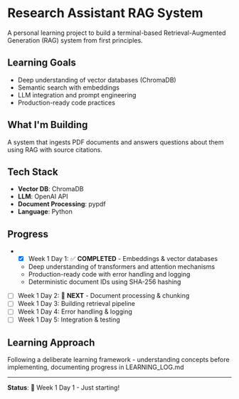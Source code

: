 # Research Assistant RAG System

A personal learning project to build a terminal-based Retrieval-Augmented Generation (RAG) system from first principles.

## Learning Goals

- Deep understanding of vector databases (ChromaDB)
- Semantic search with embeddings
- LLM integration and prompt engineering
- Production-ready code practices

## What I'm Building

A system that ingests PDF documents and answers questions about them using RAG with source citations.

## Tech Stack

- **Vector DB**: ChromaDB
- **LLM**: OpenAI API
- **Document Processing**: pypdf
- **Language**: Python

## Progress

- - [x] Week 1 Day 1: ✅ **COMPLETED** - Embeddings & vector databases
  - Deep understanding of transformers and attention mechanisms
  - Production-ready code with error handling and logging
  - Deterministic document IDs using SHA-256 hashing
- [ ] Week 1 Day 2: 🎯 **NEXT** - Document processing & chunking
- [ ] Week 1 Day 3: Building retrieval pipeline
- [ ] Week 1 Day 4: Error handling & logging
- [ ] Week 1 Day 5: Integration & testing

## Learning Approach

Following a deliberate learning framework - understanding concepts before implementing, documenting progress in LEARNING_LOG.md

---

**Status**: 🚧 Week 1 Day 1 - Just starting!